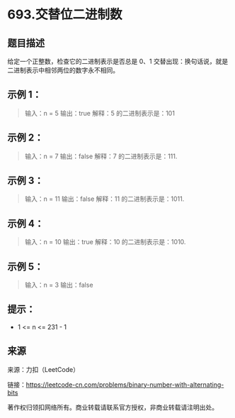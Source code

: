 # 693.交替位二进制数

## 题目描述
给定一个正整数，检查它的二进制表示是否总是 0、1 交替出现：换句话说，就是二进制表示中相邻两位的数字永不相同。



## 示例 1：
> 输入：n = 5
> 输出：true
> 解释：5 的二进制表示是：101

## 示例 2：
> 输入：n = 7
> 输出：false
> 解释：7 的二进制表示是：111.

## 示例 3：
> 输入：n = 11
> 输出：false
> 解释：11 的二进制表示是：1011.

## 示例 4：
> 输入：n = 10
> 输出：true
> 解释：10 的二进制表示是：1010.

## 示例 5：
> 输入：n = 3
> 输出：false

## 提示：
- 1 <= n <= 231 - 1

## 来源
来源：力扣（LeetCode）

链接：https://leetcode-cn.com/problems/binary-number-with-alternating-bits

著作权归领扣网络所有。商业转载请联系官方授权，非商业转载请注明出处。